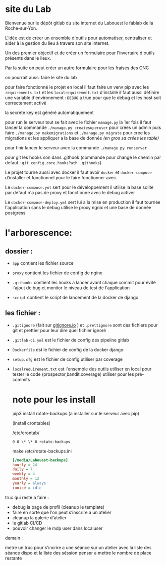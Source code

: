 # site du Lab

Bienvenue sur le dépôt gitlab du site internet du Labouest le fablab de la Roche-sur-Yon.

L'idée est de créer un ensemble d'outils pour automatiser, centraliser et aider à la gestion du lieu à travers son site internet.

Un des premier objectif et de créer un formulaire pour l'invertaire d'outils présents dans le lieux.

Par la suite on peut créer un autre formulaire pour les fraises des CNC

on pourrait aussi faire le site du lab

pour faire fonctionné le projet en local il faut faire un venv pip avec les `requirements.txt` et les `localrequirement.txt` d'installé
il faut aussi définire une variable d'environement : `DEBUG` a true pour que le debug et les host soit correctement activé

la secrete key est généré automatiquement

pour run le serveur tout se fait avec le fichier `manage.py`
la 1er fois il faut lancer la commande `./manage.py createsuperuser` pour crées un admin
puis faire `./manage.py makemigrations` et `./manage.py migrate` pour crée les migrations et les appliquer a la base de donnée _(en gros sa crées les table)_

pour finir lancer le serveur avec la commande `./manage.py runserver`

pour git les hooks son dans .githook (commande pour changé le chemin par defaut : `git config.core.hooksPath .githooks`)

Le projet tourne aussi avec docker il faut avoir `docker` et `docker-compose` d'installer et fonctionnel pour le faire fonctionner avec.

Le `docker-compose.yml` sert pour le développement il utilise la base sqlite par défaut n'a pas de proxy et fonctionne avec le debug activer

Le `docker-compose-deploy.yml` sert lui a la mise en production il faut tournée l'application sans le debug utilise le proxy ngnix et une base de donnée postgress

# l'arborescence:

## dossier :

-   `app` contient les fichier source

-   `proxy` contient les fichier de config de nginx

-   `.githooks` contient les hooks a lancer avant chaque commit pour évité l'ajout de bug et monitor le niveau de test de l'application

-   `script` contient le script de lancement de la docker de django

## les fichier :

-   `.gitignore` (fait sur [gitignore.io](https://www.toptal.com/developers/gitignore) ) et `.prettignore` sont des fichiers pour git et prettier pour leur dire quel fichier ignoré

-   `.gitlab-ci.yml` est le fichier de config des pipeline gitlab

-   `Dockerfile` est le fichier de config de la docker django

-   `setup.cfg` est le fichier de config utiliser par coverage

-   `localrequirement.txt` est l'ensemble des outils utiliser en local pour tester le code (prospector,bandit,coverage) utiliser pour les pré-commits

    # note pour les install

    pip3 install rotate-backups (a installer sur le serveur avec pip)

    (install crontables)

    /etc/crontab/

        0 0 \* \* 0 rotate-backups

    make /etc/rotate-backups.ini

    ```ini
    [/media/Labouest-backups]
    hourly = 24
    daily = 7
    weekly = 4
    monthly = 12
    yearly = always
    ionice = idle
    ```


truc qui reste a faire :

- debug la page de profil (cleanup le template)
- faire en sorte que l'on peut s’inscrire a un atelier
- cleanup la galerie d'atelier
- le gitlab CI/CD
- pouvoir changer le mdp user dans localuser

demain :

metre un truc pour s'incrire a une séance sur un atelier avec la liste des séance dispo et la liste des séssion
penser a mettre le nombre de place restante